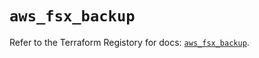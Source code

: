 # `aws_fsx_backup`

Refer to the Terraform Registory for docs: [`aws_fsx_backup`](https://registry.terraform.io/providers/hashicorp/aws/3.76.1/docs/resources/fsx_backup).
